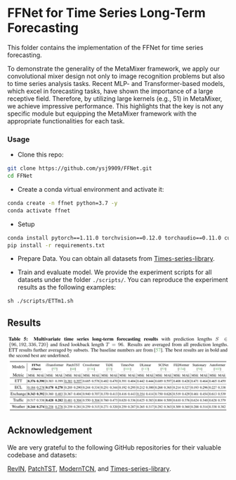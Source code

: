 # FFNet for Time Series Long-Term Forecasting

This folder contains the implementation of the FFNet for time series forecasting.

To demonstrate the generality of the MetaMixer framework, we apply our convolutional mixer design not only to image recognition problems but also to time series analysis tasks. Recent MLP- and Transformer-based models, which excel in forecasting tasks, have shown the importance of a large receptive field. Therefore, by utilizing large kernels (e.g., 51) in MetaMixer, we achieve impressive performance. This highlights that the key is not any specific module but equipping the MetaMixer framework with the appropriate functionalities for each task.


### Usage

- Clone this repo:

```bash
git clone https://github.com/ysj9909/FFNet.git
cd FFNet
```

- Create a conda virtual environment and activate it:

```bash
conda create -n ffnet python=3.7 -y
conda activate ffnet
```

- Setup

```bash
conda install pytorch==1.11.0 torchvision==0.12.0 torchaudio==0.11.0 cudatoolkit=11.3 -c pytorch
pip install -r requirements.txt
```

- Prepare Data. You can obtain all datasets from [Times-series-library](https://github.com/thuml/Time-Series-Library).

- Train and evaluate model. We provide the experiment scripts for all datasets under the folder `./scripts/`. You can reproduce the experiment results as the following examples:
```
sh ./scripts/ETTm1.sh
```


## Results
![forecasting_results](https://github.com/ysj9909/FFNet/blob/main/docs/forecasting_results.png)


## Acknowledgement

We are very grateful to the following GitHub repositories for their valuable codebase and datasets:

[RevIN](https://github.com/ts-kim/RevIN), [PatchTST](https://github.com/PatchTST/PatchTST), [ModernTCN](https://github.com/luodhhh/ModernTCN), and [Times-series-library](https://github.com/thuml/Time-Series-Library).

